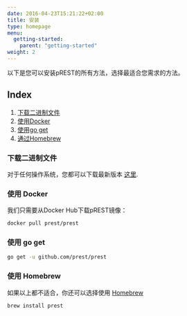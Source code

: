 ```yaml
---
date: 2016-04-23T15:21:22+02:00
title: 安装
type: homepage
menu:
  getting-started:
    parent: "getting-started"
weight: 2
---
```


以下是您可以安装pREST的所有方法，选择最适合您需求的方法。

## Index

1. [下载二进制文件](/cn/getting-started/installation/#downloading-the-binary)
1. [使用Docker](/cn/getting-started/installation/#with-docker)
1. [使用go get](/cn/getting-started/installation/#using-go-get)
1. [通过Homebrew](/cn/getting-started/installation/#with-homebrew)

### 下载二进制文件

对于任何操作系统，您都可以下载最新版本 [这里](https://github.com/prest/prest/releases/latest).

### 使用 Docker

我们只需要从Docker Hub下载pREST镜像：

```sh
docker pull prest/prest
```

### 使用 go get

```sh
go get -u github.com/prest/prest
```

### 使用 Homebrew

如果以上都不适合，你还可以选择使用 [Homebrew](https://brew.sh/)

```sh
brew install prest
```
